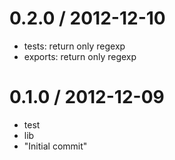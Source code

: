 
0.2.0 / 2012-12-10 
==================

  * tests: return only regexp
  * exports: return only regexp

0.1.0 / 2012-12-09 
==================

  * test
  * lib
  * "Initial commit"
